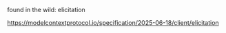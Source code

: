 
found in the wild: elicitation

https://modelcontextprotocol.io/specification/2025-06-18/client/elicitation

